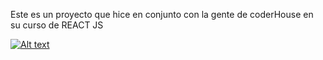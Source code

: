 Este es un proyecto que hice en conjunto con la gente de coderHouse en su curso de REACT JS

[![Alt text](https://i.imgur.com/O01B3Sr.gif)](https://youtu.be/RSB-2czaCI8)
